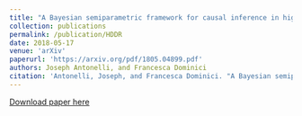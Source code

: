 ```yaml
---
title: "A Bayesian semiparametric framework for causal inference in high-dimensional data"
collection: publications
permalink: /publication/HDDR
date: 2018-05-17
venue: 'arXiv'
paperurl: 'https://arxiv.org/pdf/1805.04899.pdf'
authors: Joseph Antonelli, and Francesca Dominici
citation: 'Antonelli, Joseph, and Francesca Dominici. "A Bayesian semiparametric framework for causal inference in high-dimensional data." arXiv preprint arXiv:1805.04899 (2018).'
---
```


[Download paper here](https://arxiv.org/pdf/1805.04899.pdf)
